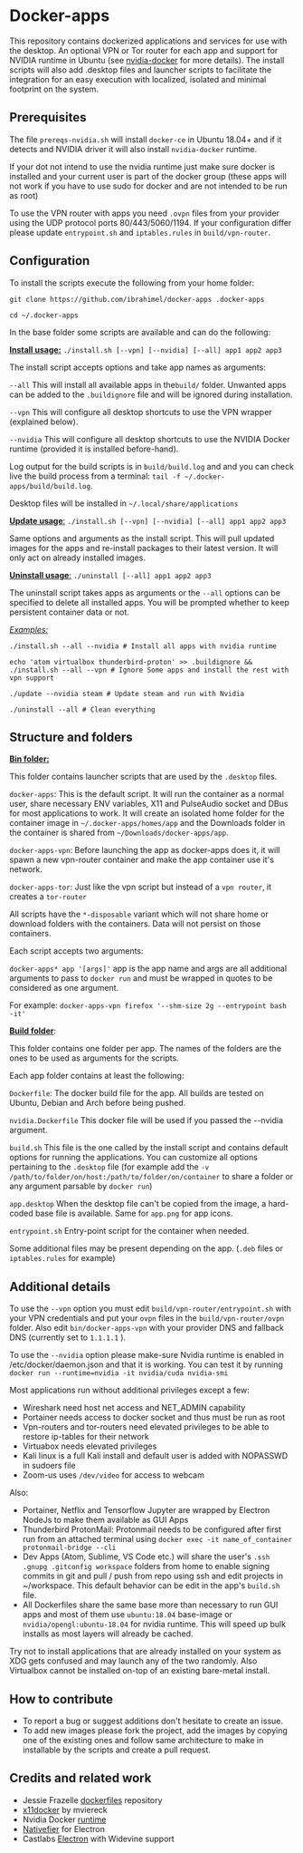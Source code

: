 # **Docker-apps**

This repository contains dockerized applications and services for use with the desktop. An optional VPN or Tor router for each app and support for NVIDIA runtime in Ubuntu (see [nvidia-docker](https://github.com/NVIDIA/nvidia-docker) for more details). The install scripts will also add .desktop files and launcher scripts to facilitate the integration for an easy execution with localized, isolated and minimal footprint on the system.


## **Prerequisites**

The file `prereqs-nvidia.sh` will install `docker-ce` in Ubuntu 18.04+ and if it detects and NVIDIA driver it will also install `nvidia-docker` runtime.

If your dot not intend to use the nvidia runtime just make sure docker is installed and your current user is part of the docker group (these apps will not work if you have to use sudo for docker and are not intended to be run as root)

To use the VPN router with apps you need `.ovpn` files from your provider using the UDP protocol ports 80/443/5060/1194. If your configuration differ please update `entrypoint.sh` and `iptables.rules` in `build/vpn-router`.



## **Configuration**

To install the scripts execute the following from your home folder:

`git clone https://github.com/ibrahimel/docker-apps .docker-apps`

`cd ~/.docker-apps`

In the base folder some scripts are available and can do the following:

<u>**Install usage:**</u> `./install.sh [--vpn] [--nvidia] [--all] app1 app2 app3`

The install script accepts options and take app names as arguments:

`--all` This will install all available apps in the`build/` folder. Unwanted apps can be added to the `.buildignore` file and will be ignored during installation.

`--vpn` This will configure all desktop shortcuts to use the VPN wrapper (explained below).

`--nvidia` This will configure all desktop shortcuts to use the NVIDIA Docker runtime (provided it is installed before-hand).

Log output for the build scripts is in `build/build.log` and and you can check live the build process from a terminal: `tail -f ~/.docker-apps/build/build.log`.

Desktop files will be installed in `~/.local/share/applications`

<u>**Update usage**:</u> `./install.sh [--vpn] [--nvidia] [--all] app1 app2 app3`

Same options and arguments as the install script. This will pull updated images for the apps and re-install packages to their latest version. It will only act on already installed images.

<u>**Uninstall usage**:</u> `./uninstall [--all] app1 app2 app3`

The uninstall script takes apps as arguments or the `--all` options can be specified to delete all installed apps. You will be prompted whether to keep persistent container data or not.

<u>*Examples:*</u>

`./install.sh --all --nvidia # Install all apps with nvidia runtime`

`echo 'atom virtualbox thunderbird-proton' >> .buildignore && ./install.sh --all --vpn # Ignore Some apps and install the rest with vpn support`

`./update --nvidia steam # Update steam and run with Nvidia`

`./uninstall --all # Clean everything`



## **Structure and folders**

**<u>Bin folder:</u>**

This folder contains launcher scripts that are used by the `.desktop` files.

`docker-apps`: This is the default script. It will run the container as a normal user, share necessary ENV variables, X11 and PulseAudio socket and DBus for most applications to work. It will create an isolated home folder for the container image in `~/.docker-apps/homes/app` and the Downloads folder in the container is shared from `~/Downloads/docker-apps/app`.

`docker-apps-vpn`: Before launching the app as docker-apps does it, it will spawn a new vpn-router container and make the app container use it's network.

`docker-apps-tor`: Just like the vpn script but instead of a `vpn router`, it creates a `tor-router`

All scripts have the `*-disposable` variant which will not share home or download folders with the containers. Data will not persist on those containers.

Each script accepts two arguments: 

`docker-apps* app '[args]'` app is the app name and args are all additional arguments to pass to `docker run` and must be wrapped in quotes to  be considered as one argument.

For example: `docker-apps-vpn firefox '--shm-size 2g --entrypoint bash -it'`

<u>**Build folder**</u>:

This folder contains one folder per app. The names of the folders are the ones to be used as arguments for the scripts.

Each app folder contains at least the following:

`Dockerfile`: The docker build file for the app. All builds are tested on Ubuntu, Debian and Arch before being pushed.

`nvidia.Dockerfile` This docker file will be used if you passed the --nvidia argument.

`build.sh` This file is the one called by the install script and contains default options for running the applications. You can customize all options pertaining to the `.desktop` file (for example add the `-v /path/to/folder/on/host:/path/to/folder/on/container` to share a folder or any argument parsable by `docker run`)

`app.desktop` When the desktop file can't be copied from the image, a hard-coded base file is available. Same for `app.png` for app icons.

`entrypoint.sh`  Entry-point script for the container when needed.

Some additional files may be present depending on the app. (`.deb` files or `iptables.rules` for example)



## **Additional details**

To use the `--vpn` option you must edit `build/vpn-router/entrypoint.sh` with your VPN credentials and put your `ovpn` files in the `build/vpn-router/ovpn` folder. Also edit `bin/docker-apps-vpn` with your provider DNS and fallback DNS (currently set to `1.1.1.1` ).

To use the `--nvidia` option please make-sure Nvidia runtime is enabled in /etc/docker/daemon.json and that it is working. You can test it by running  `docker run --runtime=nvidia -it nvidia/cuda nvidia-smi`

Most applications run without additional privileges except a few:

- Wireshark need host net access and NET_ADMIN capability
- Portainer needs access to docker socket and thus must be run as root
- Vpn-routers and tor-routers need elevated privileges to be able to restore ip-tables for their network
- Virtuabox needs elevated privileges
- Kali linux is a full Kali install and default user is added with NOPASSWD in sudoers file
- Zoom-us uses `/dev/video` for access to webcam

Also:

- Portainer, Netflix and Tensorflow Jupyter are wrapped by Electron NodeJs to make them available as GUI Apps
- Thunderbird ProtonMail: Protonmail needs to be configured after first run from an attached terminal using `docker exec -it name_of_container protonmail-bridge --cli`
- Dev Apps (Atom, Sublime, VS Code etc.) will share the user's `.ssh .gnupg .gitconfig workspace` folders from home to enable signing commits in git and pull / push from repo using ssh and edit projects in ~/workspace. This default behavior can be edit in the app's `build.sh` file.
- All Dockerfiles share the same base more than necessary to run GUI apps and most of them use `ubuntu:18.04` base-image or `nvidia/opengl:ubuntu-18.04` for nvidia runtime. This will speed up bulk installs as most layers will already be cached.

Try not to install applications that are already installed on your system as XDG gets confused and may launch any of the two randomly. Also Virtualbox cannot be installed on-top of an existing bare-metal install.



## **How to contribute**

- To report a bug or suggest additions don't hesitate to create an issue.
- To add new images please fork the project, add the images by copying one of the existing ones and follow same architecture to make in installable by the scripts and create a pull request.



## **Credits and related work**

- Jessie Frazelle [dockerfiles](https://github.com/jessfraz/dockerfiles) repository
- [x11docker](https://github.com/mviereck/x11docker) by mviereck
- Nvidia Docker [runtime](https://github.com/NVIDIA/nvidia-docker)
- [Nativefier](https://github.com/jiahaog/nativefier) for Electron
- Castlabs [Electron](https://github.com/castlabs/electron-releases) with Widevine support



